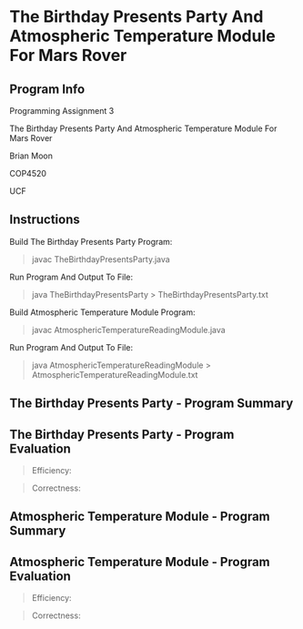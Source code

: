 # The Birthday Presents Party And Atmospheric Temperature Module For Mars Rover

## Program Info

Programming Assignment 3

The Birthday Presents Party And Atmospheric Temperature Module For Mars Rover

Brian Moon

COP4520

UCF

## Instructions

Build The Birthday Presents Party Program:

> javac TheBirthdayPresentsParty.java

Run Program And Output To File:

> java TheBirthdayPresentsParty > TheBirthdayPresentsParty.txt

Build Atmospheric Temperature Module Program:

> javac AtmosphericTemperatureReadingModule.java

Run Program And Output To File:

> java AtmosphericTemperatureReadingModule > AtmosphericTemperatureReadingModule.txt

## The Birthday Presents Party - Program Summary

## The Birthday Presents Party - Program Evaluation

> Efficiency:

> Correctness:

## Atmospheric Temperature Module - Program Summary

## Atmospheric Temperature Module - Program Evaluation

> Efficiency:

> Correctness:
